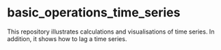 # basic_operations_time_series
This repository illustrates calculations and visualisations of time series. In addition, it shows how to lag a time series.
